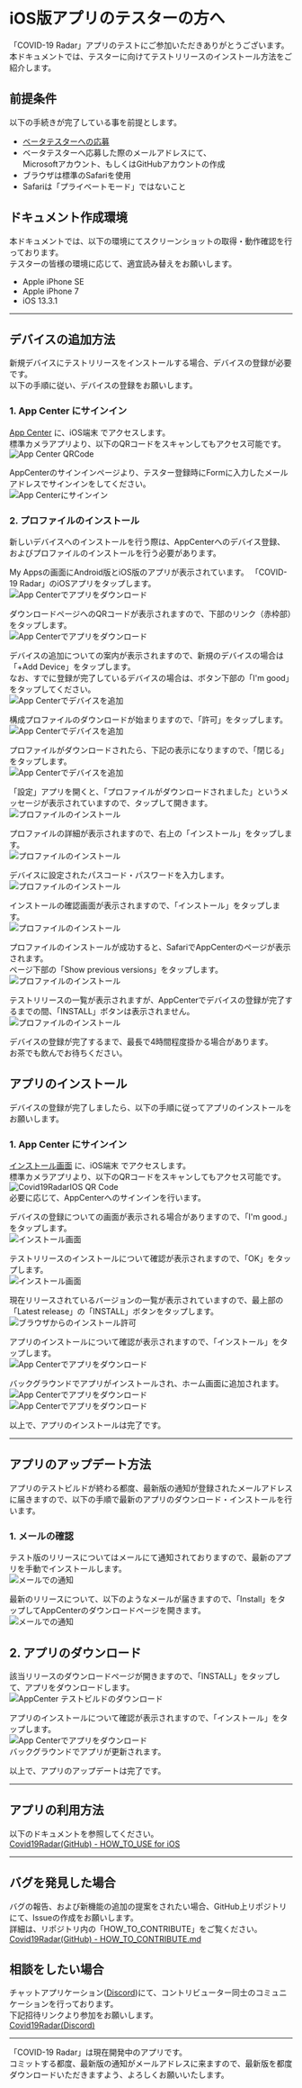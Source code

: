 # iOS版アプリのテスターの方へ

「COVID-19 Radar」アプリのテストにご参加いただきありがとうございます。  
本ドキュメントでは、テスターに向けてテストリリースのインストール方法をご紹介します。

## 前提条件
以下の手続きが完了している事を前提とします。
- [ベータテスターへの応募](https://bit.ly/2XSuVUJ) 
- ベータテスターへ応募した際のメールアドレスにて、  
Microsoftアカウント、もしくはGitHubアカウントの作成
- ブラウザは標準のSafariを使用
- Safariは「プライベートモード」ではないこと

## ドキュメント作成環境
本ドキュメントでは、以下の環境にてスクリーンショットの取得・動作確認を行っております。  
テスターの皆様の環境に応じて、適宜読み替えをお願いします。
- Apple iPhone SE
- Apple iPhone 7
- iOS 13.3.1

---
## デバイスの追加方法
新規デバイスにテストリリースをインストールする場合、デバイスの登録が必要です。  
以下の手順に従い、デバイスの登録をお願いします。

### 1. App Center にサインイン

[App Center](https://appcenter.ms/sign-in) に、iOS端末 でアクセスします。  
標準カメラアプリより、以下のQRコードをスキャンしてもアクセス可能です。  
![App Center QRCode](../.attachments/appcenter-qrcode.png)

AppCenterのサインインページより、テスター登録時にFormに入力したメールアドレスでサインインをしてください。  
![App Centerにサインイン](../.attachments/iOS_001_appcenter_signin.png)

### 2. プロファイルのインストール
新しいデバイスへのインストールを行う際は、AppCenterへのデバイス登録、およびプロファイルのインストールを行う必要があります。

My Appsの画面にAndroid版とiOS版のアプリが表示されています。
「COVID-19 Radar」のiOSアプリをタップします。  
![App Centerでアプリをダウンロード](../.attachments/iOS_002_appcenter_selectapps.png.png)


ダウンロードページへのQRコードが表示されますので、下部のリンク（赤枠部）をタップします。  
![App Centerでアプリをダウンロード](../.attachments/iOS_003_appcenter_installpage-qr.png)

デバイスの追加についての案内が表示されますので、新規のデバイスの場合は「+Add Device」をタップします。  
なお、すでに登録が完了しているデバイスの場合は、ボタン下部の「I'm good」をタップしてください。  
![App Centerでデバイスを追加](../.attachments/iOS_004_appcenter_add-devices.png)

構成プロファイルのダウンロードが始まりますので、「許可」をタップします。  
![App Centerでデバイスを追加](../.attachments/iOS_005_appcenter_installprofile.png)

プロファイルがダウンロードされたら、下記の表示になりますので、「閉じる」をタップします。  
![App Centerでデバイスを追加](../.attachments/iOS_006_appcenter_installprofile.png)

「設定」アプリを開くと、「プロファイルがダウンロードされました」というメッセージが表示されていますので、タップして開きます。  
![プロファイルのインストール](../.attachments/iOS_007_ConfigApp_installprofile.png)

プロファイルの詳細が表示されますので、右上の「インストール」をタップします。  
![プロファイルのインストール](../.attachments/iOS_008_ConfigApp_installprofile.png)

デバイスに設定されたパスコード・パスワードを入力します。  
![プロファイルのインストール](../.attachments/iOS_009_ConfigApp_installprofile.png)

インストールの確認画面が表示されますので、「インストール」をタップします。  
![プロファイルのインストール](../.attachments/iOS_010_ConfigApp_installprofile.png)

プロファイルのインストールが成功すると、SafariでAppCenterのページが表示されます。  
ページ下部の「Show previous versions」をタップします。
![プロファイルのインストール](../.attachments/iOS_011_appcenter_installedprofile_page.png)


テストリリースの一覧が表示されますが、AppCenterでデバイスの登録が完了するまでの間、「INSTALL」ボタンは表示されません。  
![プロファイルのインストール](../.attachments/iOS_012_appcenter_installpage_notinstall.png)


デバイスの登録が完了するまで、最長で4時間程度掛かる場合があります。  
お茶でも飲んでお待ちください。

## アプリのインストール
デバイスの登録が完了しましたら、以下の手順に従ってアプリのインストールをお願いします。

### 1. App Center にサインイン

[インストール画面](https://install.appcenter.ms/orgs/Covid19Radar/apps/Covid19RadarIOS) に、iOS端末 でアクセスします。  
標準カメラアプリより、以下のQRコードをスキャンしてもアクセス可能です。  
![Covid19RadarIOS QR Code](../.attachments/appcenter-install-ios.png)  
必要に応じて、AppCenterへのサインインを行います。

デバイスの登録についての画面が表示される場合がありますので、「I'm good.」をタップします。  
![インストール画面](../.attachments/iOS_013_add-device-good.png)

テストリリースのインストールについて確認が表示されますので、「OK」をタップします。  
![インストール画面](../.attachments/iOS_014_add-device-good.png)

現在リリースされているバージョンの一覧が表示されていますので、最上部の「Latest release」の「INSTALL」ボタンをタップします。  
![ブラウザからのインストール許可](../.attachments/iOS_015_install-apps.png)

アプリのインストールについて確認が表示されますので、「インストール」をタップします。  
![App Centerでアプリをダウンロード](../.attachments/iOS_016_install-apps.png)

バックグラウンドでアプリがインストールされ、ホーム画面に追加されます。  
![App Centerでアプリをダウンロード](../.attachments/iOS_017_install-apps.png)  
![App Centerでアプリをダウンロード](../.attachments/iOS_018_install-apps.png)


以上で、アプリのインストールは完了です。

---
## アプリのアップデート方法
アプリのテストビルドが終わる都度、最新版の通知が登録されたメールアドレスに届きますので、以下の手順で最新のアプリのダウンロード・インストールを行います。

### 1. メールの確認
テスト版のリリースについてはメールにて通知されておりますので、最新のアプリを手動でインストールします。  
![メールでの通知](../.attachments/iOS_019_update-notify-mail.png)

最新のリリースについて、以下のようなメールが届きますので、「Install」をタップしてAppCenterのダウンロードページを開きます。  
![メールでの通知](../.attachments/iOS_020_update-notify-mail.png)

## 2. アプリのダウンロード
該当リリースのダウンロードページが開きますので、「INSTALL」をタップして、アプリをダウンロードします。  
![AppCenter テストビルドのダウンロード](../.attachments/iOS_021_install-apps.png)

アプリのインストールについて確認が表示されますので、「インストール」をタップします。  
![App Centerでアプリをダウンロード](../.attachments/iOS_022_install-apps.png)  
バックグラウンドでアプリが更新されます。

以上で、アプリのアップデートは完了です。

---
## アプリの利用方法
以下のドキュメントを参照してください。  
[Covid19Radar(GitHub) - HOW_TO_USE for iOS](https://github.com/Covid-19Radar/Covid19Radar/blob/master/doc/How-to-use/iPhone-how-to-use.ja.md)

---
## バグを発見した場合
バグの報告、および新機能の追加の提案をされたい場合、GitHub上リポジトリにて、Issueの作成をお願いします。  
詳細は、リポジトリ内の「HOW_TO_CONTRIBUTE」をご覧ください。  
[Covid19Radar(GitHub) - HOW_TO_CONTRIBUTE.md](https://github.com/Covid-19Radar/Covid19Radar/blob/master/HOW_TO_CONTRIBUTE.md)

## 相談をしたい場合
チャットアプリケーション([Discord](https://discordapp.com/))にて、コントリビューター同士のコミュニケーションを行っております。  
下記招待リンクより参加をお願いします。  
[Covid19Radar(Discord)](https://discord.gg/EzaYhD)

-----
「COVID-19 Radar」は現在開発中のアプリです。  
コミットする都度、最新版の通知がメールアドレスに来ますので、最新版を都度ダウンロードいただきますよう、よろしくお願いいたします。